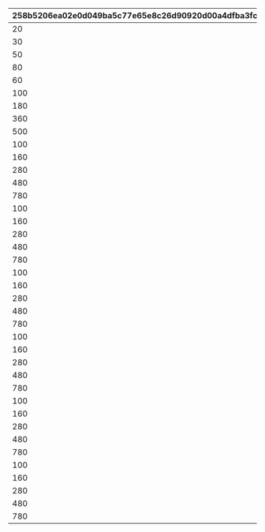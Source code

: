 |258b5206ea02e0d049ba5c77e65e8c26d90920d00a4dfba3fcf78c81aad768bc|2ed1bebf862c580f8943632b9dca90a833e59e3339f63858505cedc80f153305|3929aabb797ff5bfb92b6b992b9592030268ebc71c03afa7695729e4740f2c26|82dc8786f3a1539b2f7fbe4b93f537676360ea23c08ebda425119e0787470a05|
| --- | --- | --- | --- |
|20|2|1|20|
|30|3|1|30|
|50|3|2|80|
|80|3|3|160|
|60|4|1|60|
|100|4|2|160|
|180|4|3|340|
|360|4|4|700|
|500|4|5|1200|
|100|5|1|100|
|160|5|2|260|
|280|5|3|540|
|480|5|4|1020|
|780|5|5|1800|
|100|6|1|100|
|160|6|2|260|
|280|6|3|540|
|480|6|4|1020|
|780|6|5|1800|
|100|7|1|100|
|160|7|2|260|
|280|7|3|540|
|480|7|4|1020|
|780|7|5|1800|
|100|8|1|100|
|160|8|2|260|
|280|8|3|540|
|480|8|4|1020|
|780|8|5|1800|
|100|9|1|100|
|160|9|2|260|
|280|9|3|540|
|480|9|4|1020|
|780|9|5|1800|
|100|10|1|100|
|160|10|2|260|
|280|10|3|540|
|480|10|4|1020|
|780|10|5|1800|